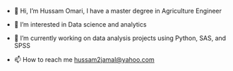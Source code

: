 - 👋 Hi, I’m Hussam Omari, I have a master degree in Agriculture Engineer
- 👀 I’m interested in Data science and analytics
- 🌱 I’m currently working on data analysis projects using Python, SAS, and SPSS

- 📫 How to reach me hussam2jamal@yahoo.com

<!---
Hussam-Omari/Hussam-Omari is a ✨ special ✨ repository because its `README.md` (this file) appears on your GitHub profile.
You can click the Preview link to take a look at your changes.
--->
